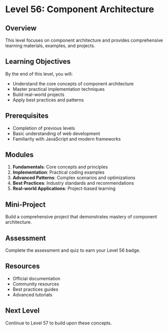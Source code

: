 # Level 56: Component Architecture

## Overview
This level focuses on component architecture and provides comprehensive learning materials, examples, and projects.

## Learning Objectives
By the end of this level, you will:
- Understand the core concepts of component architecture
- Master practical implementation techniques
- Build real-world projects
- Apply best practices and patterns

## Prerequisites
- Completion of previous levels
- Basic understanding of web development
- Familiarity with JavaScript and modern frameworks

## Modules
1. **Fundamentals**: Core concepts and principles
2. **Implementation**: Practical coding examples
3. **Advanced Patterns**: Complex scenarios and optimizations
4. **Best Practices**: Industry standards and recommendations
5. **Real-world Applications**: Project-based learning

## Mini-Project
Build a comprehensive project that demonstrates mastery of component architecture.

## Assessment
Complete the assessment and quiz to earn your Level 56 badge.

## Resources
- Official documentation
- Community resources
- Best practices guides
- Advanced tutorials

## Next Level
Continue to Level 57 to build upon these concepts.
